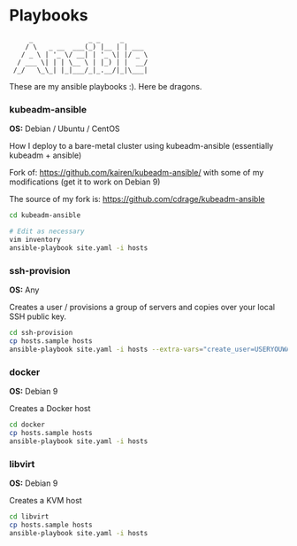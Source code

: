 # Playbooks

```
     _              _ _     _
    / \   _ __  ___(_) |__ | | ___
   / _ \ | '_ \/ __| | '_ \| |/ _ \
  / ___ \| | | \__ \ | |_) | |  __/
 /_/   \_\_| |_|___/_|_.__/|_|\___|
```

These are my ansible playbooks :). Here be dragons.

### kubeadm-ansible

**OS:** Debian / Ubuntu / CentOS

How I deploy to a bare-metal cluster using kubeadm-ansible (essentially kubeadm + ansible)

Fork of: https://github.com/kairen/kubeadm-ansible/ with some of my modifications (get it to work on Debian 9)

The source of my fork is: https://github.com/cdrage/kubeadm-ansible

```sh
cd kubeadm-ansible

# Edit as necessary
vim inventory
ansible-playbook site.yaml -i hosts
```

### ssh-provision

**OS:** Any

Creates a user / provisions a group of servers and copies over your local SSH public key.

```sh
cd ssh-provision
cp hosts.sample hosts
ansible-playbook site.yaml -i hosts --extra-vars="create_user=USERYOUWANTTOCREATE"
```


### docker

**OS:** Debian 9

Creates a Docker host

```sh
cd docker
cp hosts.sample hosts
ansible-playbook site.yaml -i hosts
```

### libvirt

**OS:** Debian 9

Creates a KVM host

```sh
cd libvirt
cp hosts.sample hosts
ansible-playbook site.yaml -i hosts
```
